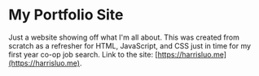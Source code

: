 My Portfolio Site
=================

Just a website showing off what I'm all about. This was created from scratch as a refresher for HTML, JavaScript, and CSS just in time for my first year co-op job search. Link to the site: [https://harrisluo.me](https://harrisluo.me).